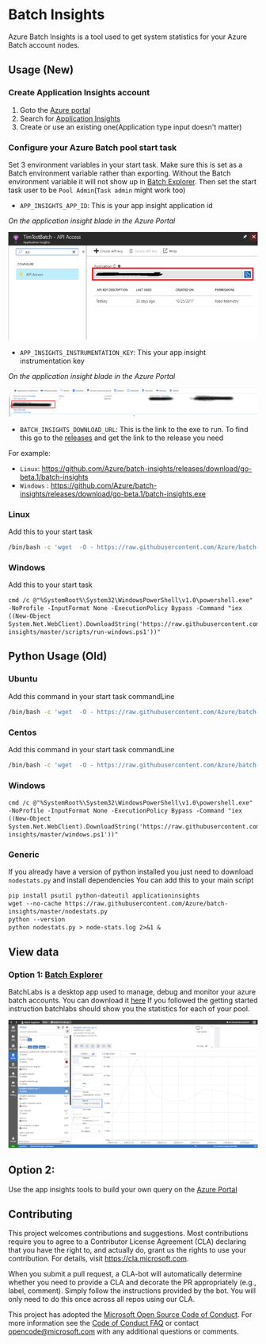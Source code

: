 # Batch Insights

Azure Batch Insights is a tool used to get system statistics for your Azure Batch account nodes.

## Usage (New)

### Create Application Insights account

1. Goto the [Azure portal](https://portal.azure.com)
2. Search for [Application Insights](https://ms.portal.azure.com/#blade/HubsExtension/Resources/resourceType/microsoft.insights%2Fcomponents)
3. Create or use an existing one(Application type input doesn't matter)

### Configure your Azure Batch pool start task
Set 3 environment variables in your start task. Make sure this is set as a Batch environment variable rather than exporting. Without the Batch environment variable it will not show up in [Batch Explorer](https://azure.github.io/BatchExplorer). Then set the start task user to be `Pool Admin`(`Task admin` might work too)


* `APP_INSIGHTS_APP_ID`: This is your app insight application id

_On the application insight blade in the Azure Portal_

![](docs/images/app-id.png)

* `APP_INSIGHTS_INSTRUMENTATION_KEY`: This your app insight instrumentation key

_On the application insight blade in the Azure Portal_

![](docs/images/inst-key.png)

* `BATCH_INSIGHTS_DOWNLOAD_URL`: This is the link to the exe to run.
To find this go to the [releases](https://github.com/Azure/batch-insights/releases) and get the link to the release you need

For example:
* `Linux`: https://github.com/Azure/batch-insights/releases/download/go-beta.1/batch-insights
* `Windows` : https://github.com/Azure/batch-insights/releases/download/go-beta.1/batch-insights.exe

### Linux

Add this to your start task
```bash
/bin/bash -c 'wget  -O - https://raw.githubusercontent.com/Azure/batch-insights/master/scripts/run-linux.sh | bash'
```
### Windows

Add this to your start task
```batch
cmd /c @"%SystemRoot%\System32\WindowsPowerShell\v1.0\powershell.exe" -NoProfile -InputFormat None -ExecutionPolicy Bypass -Command "iex ((New-Object System.Net.WebClient).DownloadString('https://raw.githubusercontent.com/Azure/batch-insights/master/scripts/run-windows.ps1'))"

```

## Python Usage (Old)

### Ubuntu
Add this command in your start task commandLine
```bash
/bin/bash -c 'wget  -O - https://raw.githubusercontent.com/Azure/batch-insights/master/ubuntu.sh | bash'
```

### Centos
Add this command in your start task commandLine
```bash
/bin/bash -c 'wget  -O - https://raw.githubusercontent.com/Azure/batch-insights/master/centos.sh | bash'
```
### Windows

```batch
cmd /c @"%SystemRoot%\System32\WindowsPowerShell\v1.0\powershell.exe" -NoProfile -InputFormat None -ExecutionPolicy Bypass -Command "iex ((New-Object System.Net.WebClient).DownloadString('https://raw.githubusercontent.com/Azure/batch-insights/master/windows.ps1'))"

```
### Generic
If you already have a version of python installed you just need to download `nodestats.py` and install dependencies
You can add this to your main script
```
pip install psutil python-dateutil applicationinsights
wget --no-cache https://raw.githubusercontent.com/Azure/batch-insights/master/nodestats.py
python --version
python nodestats.py > node-stats.log 2>&1 &
```

## View data

### Option 1: [Batch Explorer](https://azure.github.io/BatchExplorer)
BatchLabs is a desktop app used to manage, debug and monitor your azure batch accounts. You can download it [here](https://azure.github.io/BatchExplorer)
If you followed the getting started instruction batchlabs should show you the statistics for each of your pool.

![](docs/images/batchexplorer.png)

## Option 2: 
Use the app insights tools to build your own query on the [Azure Portal](https://ms.portal.azure.com/#blade/HubsExtension/Resources/resourceType/microsoft.insights%2Fcomponents)

## Contributing

This project welcomes contributions and suggestions.  Most contributions require you to agree to a
Contributor License Agreement (CLA) declaring that you have the right to, and actually do, grant us
the rights to use your contribution. For details, visit https://cla.microsoft.com.

When you submit a pull request, a CLA-bot will automatically determine whether you need to provide
a CLA and decorate the PR appropriately (e.g., label, comment). Simply follow the instructions
provided by the bot. You will only need to do this once across all repos using our CLA.

This project has adopted the [Microsoft Open Source Code of Conduct](https://opensource.microsoft.com/codeofconduct/).
For more information see the [Code of Conduct FAQ](https://opensource.microsoft.com/codeofconduct/faq/) or
contact [opencode@microsoft.com](mailto:opencode@microsoft.com) with any additional questions or comments.

